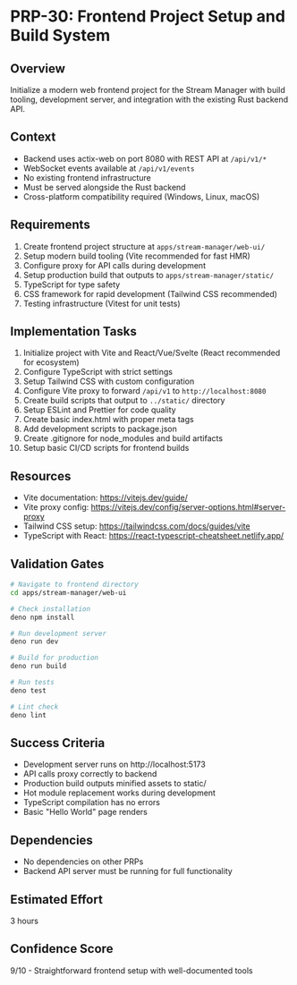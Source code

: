 # PRP-30: Frontend Project Setup and Build System

## Overview
Initialize a modern web frontend project for the Stream Manager with build tooling, development server, and integration with the existing Rust backend API.

## Context
- Backend uses actix-web on port 8080 with REST API at `/api/v1/*`
- WebSocket events available at `/api/v1/events`
- No existing frontend infrastructure
- Must be served alongside the Rust backend
- Cross-platform compatibility required (Windows, Linux, macOS)

## Requirements
1. Create frontend project structure at `apps/stream-manager/web-ui/`
2. Setup modern build tooling (Vite recommended for fast HMR)
3. Configure proxy for API calls during development
4. Setup production build that outputs to `apps/stream-manager/static/`
5. TypeScript for type safety
6. CSS framework for rapid development (Tailwind CSS recommended)
7. Testing infrastructure (Vitest for unit tests)

## Implementation Tasks
1. Initialize project with Vite and React/Vue/Svelte (React recommended for ecosystem)
2. Configure TypeScript with strict settings
3. Setup Tailwind CSS with custom configuration
4. Configure Vite proxy to forward `/api/v1` to `http://localhost:8080`
5. Create build scripts that output to `../static/` directory
6. Setup ESLint and Prettier for code quality
7. Create basic index.html with proper meta tags
8. Add development scripts to package.json
9. Create .gitignore for node_modules and build artifacts
10. Setup basic CI/CD scripts for frontend builds

## Resources
- Vite documentation: https://vitejs.dev/guide/
- Vite proxy config: https://vitejs.dev/config/server-options.html#server-proxy
- Tailwind CSS setup: https://tailwindcss.com/docs/guides/vite
- TypeScript with React: https://react-typescript-cheatsheet.netlify.app/

## Validation Gates
```bash
# Navigate to frontend directory
cd apps/stream-manager/web-ui

# Check installation
deno npm install

# Run development server
deno run dev

# Build for production
deno run build

# Run tests
deno test

# Lint check
deno lint
```

## Success Criteria
- Development server runs on http://localhost:5173
- API calls proxy correctly to backend
- Production build outputs minified assets to static/
- Hot module replacement works during development
- TypeScript compilation has no errors
- Basic "Hello World" page renders

## Dependencies
- No dependencies on other PRPs
- Backend API server must be running for full functionality

## Estimated Effort
3 hours

## Confidence Score
9/10 - Straightforward frontend setup with well-documented tools
